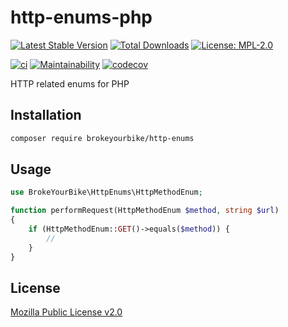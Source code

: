 # http-enums-php

[![Latest Stable Version](https://img.shields.io/github/v/release/brokeyourbike/http-enums-php)](https://github.com/brokeyourbike/http-enums-php/releases)
[![Total Downloads](https://poser.pugx.org/brokeyourbike/http-enums-php/downloads)](https://packagist.org/packages/brokeyourbike/http-enums-php)
[![License: MPL-2.0](https://img.shields.io/badge/license-MPL--2.0-purple.svg)](https://github.com/brokeyourbike/http-enums-php/blob/main/LICENSE)

[![ci](https://github.com/brokeyourbike/http-enums-php/actions/workflows/ci.yml/badge.svg)](https://github.com/brokeyourbike/http-enums-php/actions/workflows/ci.yml)
[![Maintainability](https://api.codeclimate.com/v1/badges/cb91278476b2c640e016/maintainability)](https://codeclimate.com/github/brokeyourbike/http-enums-php/maintainability)
[![codecov](https://codecov.io/gh/brokeyourbike/http-enums-php/branch/main/graph/badge.svg?token=ImcgnxzGfc)](https://codecov.io/gh/brokeyourbike/http-enums-php)

HTTP related enums for PHP

## Installation

```bash
composer require brokeyourbike/http-enums
```

## Usage

```php
use BrokeYourBike\HttpEnums\HttpMethodEnum;

function performRequest(HttpMethodEnum $method, string $url)
{
    if (HttpMethodEnum::GET()->equals($method)) {
        //
    }
}
```

## License
[Mozilla Public License v2.0](https://github.com/brokeyourbike/http-enums-php/blob/main/LICENSE)
